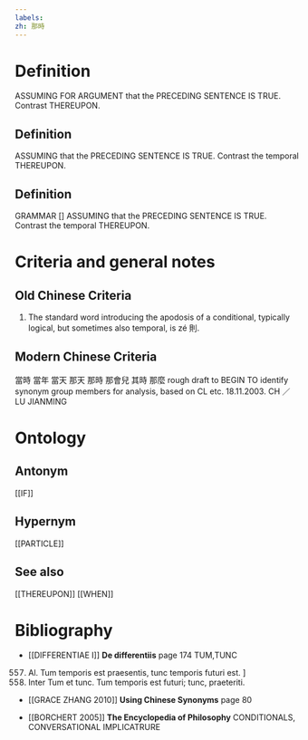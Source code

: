 ```yaml
---
labels: 
zh: 那時
---
```


# Definition
ASSUMING FOR ARGUMENT that the PRECEDING SENTENCE IS TRUE. Contrast THEREUPON.
## Definition
ASSUMING that the PRECEDING SENTENCE IS TRUE. Contrast the temporal THEREUPON.
## Definition
GRAMMAR [] ASSUMING that the PRECEDING SENTENCE IS TRUE. Contrast the temporal THEREUPON.
# Criteria and general notes
## Old Chinese Criteria
1. The standard word introducing the apodosis of a conditional, typically logical, but sometimes also temporal, is zé 則.
## Modern Chinese Criteria
當時
當年
當天
那天
那時
那會兒
其時
那麼
rough draft to BEGIN TO identify synonym group members for analysis, based on CL etc. 18.11.2003. CH ／ LU JIANMING
# Ontology

## Antonym
[[IF]]
## Hypernym
[[PARTICLE]]
## See also
[[THEREUPON]]
[[WHEN]]
# Bibliography
- [[DIFFERENTIAE I]]
**De differentiis** page 174
TUM,TUNC
557. Al. Tum temporis est praesentis, tunc temporis futuri est.
]
557. Inter Tum et tunc. Tum temporis est futuri; tunc, praeteriti.
- [[GRACE ZHANG 2010]]
**Using Chinese Synonyms** page 80

- [[BORCHERT 2005]]
**The Encyclopedia of Philosophy** 
CONDITIONALS, CONVERSATIONAL IMPLICATRURE